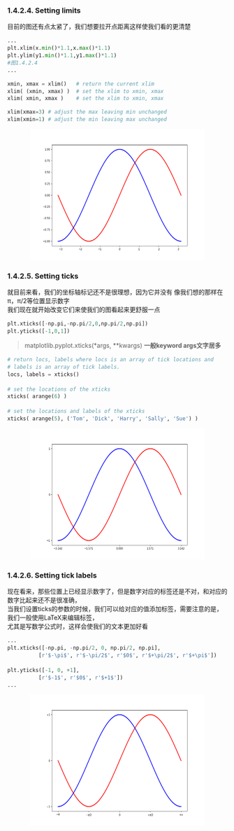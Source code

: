 ### 1.4.2.4. Setting limits
目前的图还有点太紧了，我们想要拉开点距离这样使我们看的更清楚
```.py
...
plt.xlim(x.min()*1.1,x.max()*1.1)
plt.ylim(y1.min()*1.1,y1.max()*1.1)
#图1.4.2.4
...
```
```.py
xmin, xmax = xlim()   # return the current xlim
xlim( (xmin, xmax) )  # set the xlim to xmin, xmax
xlim( xmin, xmax )    # set the xlim to xmin, xmax
```
```.py
xlim(xmax=3) # adjust the max leaving min unchanged
xlim(xmin=1) # adjust the min leaving max unchanged
```
<center>
<img width=400 height=300 title=1.4.2.4 src=https://github.com/laiangpuao/matplotlib/blob/master/image/1.4.2.4.png/>
</center>

### 1.4.2.5. Setting ticks
就目前来看，我们的坐标轴标记还不是很理想，因为它并没有 像我们想的那样在π，π/2等位置显示数字  
我们现在就开始改变它们来使我们的图看起来更舒服一点
```.py
plt.xticks([-np.pi,-np.pi/2,0,np.pi/2,np.pi])
plt.yticks([-1,0,1])
```
> matplotlib.pyplot.xticks(*args, **kwargs) **一般keyword args文字居多**
```.py
# return locs, labels where locs is an array of tick locations and
# labels is an array of tick labels.
locs, labels = xticks()

# set the locations of the xticks
xticks( arange(6) )

# set the locations and labels of the xticks
xticks( arange(5), ('Tom', 'Dick', 'Harry', 'Sally', 'Sue') )
```
<center>
<img width=400 height=300 title=1.4.2.4 src=https://github.com/laiangpuao/matplotlib/blob/master/image/1.4.2.5.png>
</center>

### 1.4.2.6. Setting tick labels
现在看来，那些位置上已经显示数字了，但是数字对应的标签还是不对，和对应的数字比起来还不是很准确，  
当我们设置ticks的参数的时候，我们可以给对应的值添加标签，需要注意的是，我们一般使用LaTeX来编辑标签，  
尤其是写数学公式时，这样会使我们的文本更加好看
```.py
...
plt.xticks([-np.pi, -np.pi/2, 0, np.pi/2, np.pi],
          [r'$-\pi$', r'$-\pi/2$', r'$0$', r'$+\pi/2$', r'$+\pi$'])

plt.yticks([-1, 0, +1],
          [r'$-1$', r'$0$', r'$+1$'])
...
```
<center>
<img width=400 height=300 title=1.4.2.4 src=https://github.com/laiangpuao/matplotlib/blob/master/image/1.4.2.6.png>
</center>
